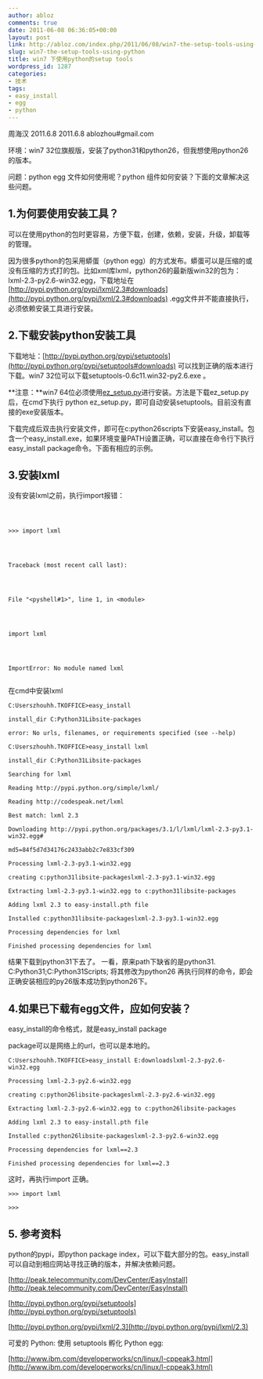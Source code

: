 ```yaml
---
author: abloz
comments: true
date: 2011-06-08 06:36:05+00:00
layout: post
link: http://abloz.com/index.php/2011/06/08/win7-the-setup-tools-using-python/
slug: win7-the-setup-tools-using-python
title: win7 下使用python的setup tools
wordpress_id: 1287
categories:
- 技术
tags:
- easy_install
- egg
- python
---
```


周海汉 2011.6.8
2011.6.8
ablozhou#gmail.com

环境：win7 32位旗舰版，安装了python31和python26，但我想使用python26的版本。

问题：python egg 文件如何使用呢？python 组件如何安装？下面的文章解决这些问题。


## 1.为何要使用安装工具？


可以在使用python的包时更容易，方便下载，创建，依赖，安装，升级，卸载等的管理。

因为很多python的包采用蟒蛋（python egg）的方式发布。蟒蛋可以是压缩的或没有压缩的方式打的包。比如xml库lxml，python26的最新版win32的包为：lxml-2.3-py2.6-win32.egg，下载地址在[http://pypi.python.org/pypi/lxml/2.3#downloads](http://pypi.python.org/pypi/lxml/2.3#downloads) .egg文件并不能直接执行，必须依赖安装工具进行安装。


## **2.下载安装python安装工具**


下载地址：[http://pypi.python.org/pypi/setuptools](http://pypi.python.org/pypi/setuptools#downloads) 可以找到正确的版本进行下载。win7 32位可以下载setuptools-0.6c11.win32-py2.6.exe 。

**注意：**win7 64位必须使用[ez_setup.py](http://peak.telecommunity.com/dist/ez_setup.py)进行安装。方法是下载ez_setup.py后，在cmd下执行 python ez_setup.py，即可自动安装setuptools。目前没有直接的exe安装版本。

下载完成后双击执行安装文件，即可在c:python26scripts下安装easy_install。包含一个easy_install.exe，如果环境变量PATH设置正确，可以直接在命令行下执行easy_install package命令。下面有相应的示例。


## 3.安装lxml


没有安装lxml之前，执行import报错：

```



>>> import lxml




Traceback (most recent call last):




File "<pyshell#1>", line 1, in <module>




import lxml




ImportError: No module named lxml


```

在cmd中安装lxml

```
C:Userszhouhh.TKOFFICE>easy_install

install_dir C:Python31Libsite-packages

error: No urls, filenames, or requirements specified (see --help)

C:Userszhouhh.TKOFFICE>easy_install lxml

install_dir C:Python31Libsite-packages

Searching for lxml

Reading http://pypi.python.org/simple/lxml/

Reading http://codespeak.net/lxml

Best match: lxml 2.3

Downloading http://pypi.python.org/packages/3.1/l/lxml/lxml-2.3-py3.1-win32.egg#

md5=84f5d7d34176c2433abb2c7e833cf309

Processing lxml-2.3-py3.1-win32.egg

creating c:python31libsite-packageslxml-2.3-py3.1-win32.egg

Extracting lxml-2.3-py3.1-win32.egg to c:python31libsite-packages

Adding lxml 2.3 to easy-install.pth file

Installed c:python31libsite-packageslxml-2.3-py3.1-win32.egg

Processing dependencies for lxml

Finished processing dependencies for lxml
```

结果下载到python31下去了。
一看，原来path下缺省的是python31.
C:Python31;C:Python31Scripts;
将其修改为python26 再执行同样的命令，即会正确安装相应的py26版本成功到python26下。


## 4.如果已下载有egg文件，应如何安装？


easy_install的命令格式，就是easy_install package

package可以是网络上的url，也可以是本地的。

```
C:Userszhouhh.TKOFFICE>easy_install E:downloadslxml-2.3-py2.6-win32.egg

Processing lxml-2.3-py2.6-win32.egg

creating c:python26libsite-packageslxml-2.3-py2.6-win32.egg

Extracting lxml-2.3-py2.6-win32.egg to c:python26libsite-packages

Adding lxml 2.3 to easy-install.pth file

Installed c:python26libsite-packageslxml-2.3-py2.6-win32.egg

Processing dependencies for lxml==2.3

Finished processing dependencies for lxml==2.3
```

这时，再执行import 正确。

    
    
    >>> import lxml
    
    >>>
    




## 5. 参考资料


python的pypi，即python package index，可以下载大部分的包。easy_install可以自动到相应网站寻找正确的版本，并解决依赖问题。

[http://peak.telecommunity.com/DevCenter/EasyInstall](http://peak.telecommunity.com/DevCenter/EasyInstall)

[http://pypi.python.org/pypi/setuptools](http://pypi.python.org/pypi/setuptools)

[http://pypi.python.org/pypi/lxml/2.3](http://pypi.python.org/pypi/lxml/2.3)

可爱的 Python: 使用 setuptools 孵化 Python egg:



[http://www.ibm.com/developerworks/cn/linux/l-cppeak3.html](http://www.ibm.com/developerworks/cn/linux/l-cppeak3.html)
